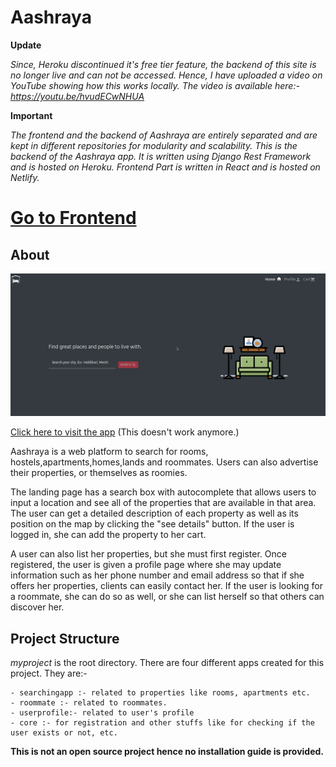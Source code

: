 # Aashraya

**Update**

*Since, Heroku discontinued it's free tier feature, the backend of this site is no longer live and can not be accessed. Hence, I have uploaded a video on YouTube showing how this works locally. The video is available here:-https://youtu.be/hvudECwNHUA*


**Important**

*The frontend and the backend of Aashraya are entirely separated and are kept in different repositories for modularity and scalability.*
*This is the backend of the Aashraya app. It is written using Django Rest Framework and is hosted on Heroku.*
*Frontend Part is written in React and is hosted on Netlify.*
# [Go to Frontend](https://github.com/Kaushal-Dhungel/aashraya_react)


## About

![main img](https://github.com/Kaushal-Dhungel/aashraya/blob/master/thumbnails/th.png)

[Click here to visit the app](https://aashraya.netlify.app/) (This doesn't work anymore.)

Aashraya is a web platform to search for rooms, hostels,apartments,homes,lands and roommates.
Users can also advertise their properties, or themselves as roomies.

The landing page has a search box with autocomplete that allows users to input a location and see all of the properties that are available in that area. 
The user can get a detailed description of each property as well as its position on the map by clicking the "see details" button. 
If the user is logged in, she can add the property to her cart.

A user can also list her properties, but she must first register. 
Once registered, the user is given a profile page where she may update information such as her phone number and email address so that if she offers her properties, 
clients can easily contact her. If the user is looking for a roommate, she can do so as well, or she can list herself so that others can discover her.

## Project Structure

*myproject* is the root directory. There are four different apps created for this project. They are:-

    - searchingapp :- related to properties like rooms, apartments etc.
    - roommate :- related to roommates.
    - userprofile:- related to user's profile
    - core :- for registration and other stuffs like for checking if the user exists or not, etc.


**This is not an open source project hence no installation guide is provided.**